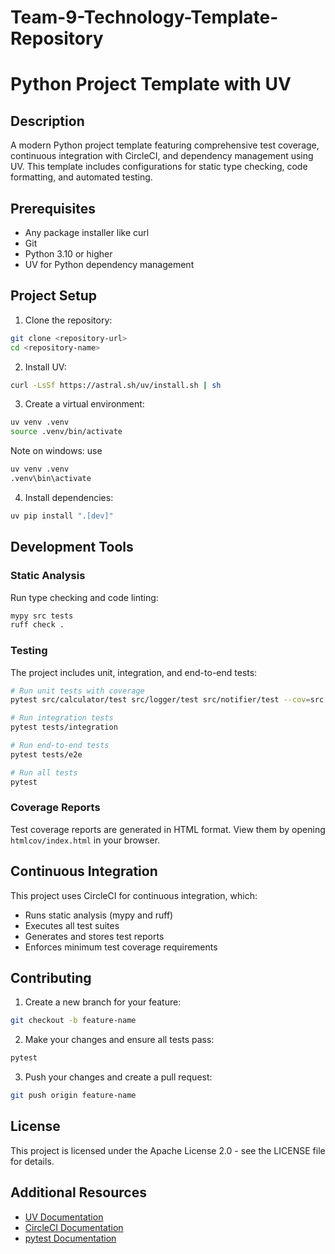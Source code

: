 # Team-9-Technology-Template-Repository
# Python Project Template with UV

## Description
A modern Python project template featuring comprehensive test coverage, continuous integration with CircleCI, and dependency management using UV. This template includes configurations for static type checking, code formatting, and automated testing.

## Prerequisites
* Any package installer like curl
* Git
* Python 3.10 or higher
* UV for Python dependency management

## Project Setup

1. Clone the repository:
```bash
git clone <repository-url>
cd <repository-name>
```

2. Install UV:
```bash
curl -LsSf https://astral.sh/uv/install.sh | sh
```

3. Create a virtual environment:
```bash
uv venv .venv
source .venv/bin/activate
```
Note on windows:
use
```bash
uv venv .venv
.venv\bin\activate
```

4. Install dependencies:
```bash
uv pip install ".[dev]"
```

## Development Tools

### Static Analysis
Run type checking and code linting:
```bash
mypy src tests
ruff check .
```

### Testing
The project includes unit, integration, and end-to-end tests:

```bash
# Run unit tests with coverage
pytest src/calculator/test src/logger/test src/notifier/test --cov=src --cov-report=html

# Run integration tests
pytest tests/integration

# Run end-to-end tests
pytest tests/e2e

# Run all tests
pytest
```

### Coverage Reports
Test coverage reports are generated in HTML format. View them by opening `htmlcov/index.html` in your browser.

## Continuous Integration
This project uses CircleCI for continuous integration, which:
- Runs static analysis (mypy and ruff)
- Executes all test suites
- Generates and stores test reports
- Enforces minimum test coverage requirements


## Contributing
1. Create a new branch for your feature:
```bash
git checkout -b feature-name
```

2. Make your changes and ensure all tests pass:
```bash
pytest
```

3. Push your changes and create a pull request:
```bash
git push origin feature-name
```

## License
This project is licensed under the Apache License 2.0 - see the LICENSE file for details.

## Additional Resources
- [UV Documentation](https://github.com/astral-sh/uv)
- [CircleCI Documentation](https://circleci.com/docs/)
- [pytest Documentation](https://docs.pytest.org/)